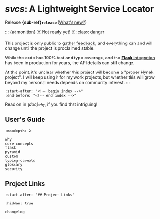 # *svcs*: A Lightweight Service Locator

Release **{sub-ref}`release`**  ([What's new?](changelog))

::: {admonition} ☠️ Not ready yet! ☠️
:class: danger

This project is only public to [gather feedback](https://github.com/hynek/svcs/discussions), and everything can and will change until the project is proclaimed stable.

While the code has 100% test and type coverage, and the [**Flask** integration](flask) has been in production for years, the API details can still change.

At this point, it's unclear whether this project will become a "proper Hynek project".
I will keep using it for my work projects, but whether this will grow beyond my personal needs depends on community interest.
:::

```{include} ../README.md
:start-after: "<!-- begin index -->"
:end-before: "<!-- end index -->"
```

Read on in *{doc}`why`*, if you find that intriguing!


## User's Guide

```{toctree}
:maxdepth: 2

why
core-concepts
flask
pyramid
custom
typing-caveats
glossary
security
```


## Project Links

```{include} ../README.md
:start-after: "## Project Links"
```


```{toctree}
:hidden: true

changelog
```
